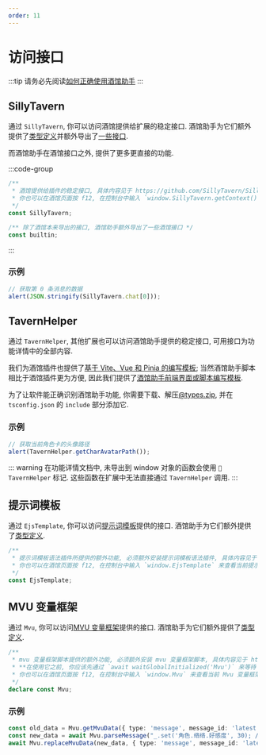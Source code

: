```yaml
---
order: 11
---
```


# 访问接口

:::tip
请务必先阅读[如何正确使用酒馆助手](/guide/基本用法/如何正确使用酒馆助手.md)
:::

<CustomTOC />

## SillyTavern

通过 `SillyTavern`, 你可以访问酒馆提供给扩展的稳定接口. 酒馆助手为它们额外提供了[类型定义](https://github.com/N0VI028/JS-Slash-Runner/blob/main/%40types/iframe/exported.sillytavern.d.ts)并额外导出了[一些接口](https://github.com/N0VI028/JS-Slash-Runner/blob/main/%40types/function/builtin.d.ts).

而酒馆助手在酒馆接口之外, 提供了更多更直接的功能.

:::code-group

```ts [SillyTavern]
/**
 * 酒馆提供给插件的稳定接口, 具体内容见于 https://github.com/SillyTavern/SillyTavern/blob/release/public/scripts/st-context.js#L76
 * 你也可以在酒馆页面按 f12, 在控制台中输入 `window.SillyTavern.getContext()` 来查看当前酒馆所提供的接口
 */
const SillyTavern;
```

```ts [builtin]
/** 除了酒馆本来导出的接口, 酒馆助手额外导出了一些酒馆接口 */
const builtin;
```

:::

### 示例

```ts
// 获取第 0 条消息的数据
alert(JSON.stringify(SillyTavern.chat[0]));
```

## TavernHelper

通过 `TavernHelper`, 其他扩展也可以访问酒馆助手提供的稳定接口, 可用接口为功能详情中的全部内容.

我们为酒馆插件也提供了[基于 Vite、Vue 和 Pinia 的编写模板](http://github.com/StageDog/tavern_extension_template); 当然酒馆助手脚本相比于酒馆插件更为方便, 因此我们提供了[酒馆助手前端界面或脚本编写模板](https://github.com/StageDog/tavern_helper_template).

为了让软件能正确识别酒馆助手功能, 你需要下载、解压[@types.zip](https://gitlab.com/novi028/JS-Slash-Runner/-/raw/main/dist/@types.zip?ref_type=heads&inline=false), 并在 `tsconfig.json` 的 `include` 部分添加它.

### 示例

```ts
// 获取当前角色卡的头像路径
alert(TavernHelper.getCharAvatarPath());
```

::: warning
在功能详情文档中, 未导出到 window 对象的函数会使用 `🚫TavernHelper` 标记. 这些函数在扩展中无法直接通过 `TavernHelper` 调用.
:::

## 提示词模板

通过 `EjsTemplate`, 你可以访问[提示词模板](https://github.com/zonde306/ST-Prompt-Template)提供的接口. 酒馆助手为它们额外提供了[类型定义](https://github.com/N0VI028/JS-Slash-Runner/blob/main/%40types/iframe/exported.ejstemplate.d.ts).

```ts
/**
 * 提示词模板语法插件所提供的额外功能, 必须额外安装提示词模板语法插件, 具体内容见于 https://github.com/zonde306/ST-Prompt-Template
 * 你也可以在酒馆页面按 f12, 在控制台中输入 `window.EjsTemplate` 来查看当前提示词模板语法所提供的接口
 */
const EjsTemplate;
```

## MVU 变量框架

通过 `Mvu`, 你可以访问[MVU 变量框架](https://github.com/MagicalAstrogy/MagVarUpdate)提供的接口. 酒馆助手为它们额外提供了[类型定义](https://github.com/N0VI028/JS-Slash-Runner/blob/main/%40types/iframe/exported.mvu.d.ts).

```ts
/**
 * mvu 变量框架脚本提供的额外功能, 必须额外安装 mvu 变量框架脚本, 具体内容见于 https://github.com/MagicalAstrogy/MagVarUpdate/blob/master/src/export_globals.ts
 * **在使用它之前, 你应该先通过 `await waitGlobalInitialized('Mvu')` 来等待 Mvu 初始化完毕**
 * 你也可以在酒馆页面按 f12, 在控制台中输入 `window.Mvu` 来查看当前 Mvu 变量框架所提供的接口
 */
declare const Mvu;
```

### 示例

```ts
const old_data = Mvu.getMvuData({ type: 'message', message_id: 'latest' });
const new_data = await Mvu.parseMessage("_.set('角色.络络.好感度', 30); // 强制修改", old_data);
await Mvu.replaceMvuData(new_data, { type: 'message', message_id: 'latest' });
```
